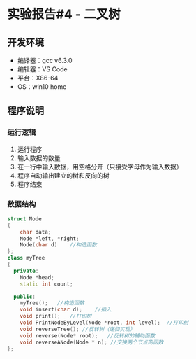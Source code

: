 # 实验报告#4 - 二叉树

## 开发环境

- 编译器：gcc v6.3.0
- 编辑器：VS Code
- 平台：X86-64
- OS：win10 home

## 程序说明

### 运行逻辑

1. 运行程序
1. 输入数据的数量
1. 在一行中输入数据，用空格分开（只接受字母作为输入数据）
1. 程序自动输出建立的树和反向的树
1. 程序结束

### 数据结构

```c++
struct Node
{
    char data;
    Node *left, *right;
    Node(char d)    //构造函数
};
class myTree
{
  private:
    Node *head;
    static int count; 

  public:
    myTree();   //构造函数
    void insert(char d);    //插入
    void print();   //打印树
    void PrintNodeByLevel(Node *root, int level);  //打印树
    void reverseTree(); //反转树（递归实现）
    void reverse(Node* root);   //反转树的辅助函数
    void reverseANode(Node * n); //交换两个节点的函数
};
```

